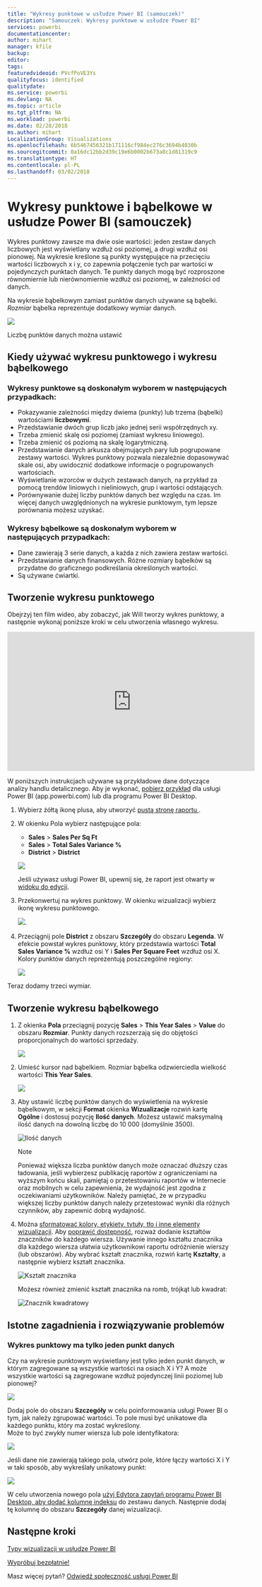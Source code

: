```yaml
---
title: "Wykresy punktowe w usłudze Power BI (samouczek)"
description: "Samouczek: Wykresy punktowe w usłudze Power BI"
services: powerbi
documentationcenter: 
author: mihart
manager: kfile
backup: 
editor: 
tags: 
featuredvideoid: PVcfPoVE3Ys
qualityfocus: identified
qualitydate: 
ms.service: powerbi
ms.devlang: NA
ms.topic: article
ms.tgt_pltfrm: NA
ms.workload: powerbi
ms.date: 02/28/2018
ms.author: mihart
LocalizationGroup: Visualizations
ms.openlocfilehash: 6b5467456321b171116cf984ec276c3694b4030b
ms.sourcegitcommit: 0a16dc12bb2d39c19e6b0002b673a8c1d81319c9
ms.translationtype: HT
ms.contentlocale: pl-PL
ms.lasthandoff: 03/02/2018
---
```

# <a name="scatter-charts-and-bubble-charts-in-power-bi-tutorial"></a>Wykresy punktowe i bąbelkowe w usłudze Power BI (samouczek)
Wykres punktowy zawsze ma dwie osie wartości: jeden zestaw danych liczbowych jest wyświetlany wzdłuż osi poziomej, a drugi wzdłuż osi pionowej. Na wykresie kreślone są punkty występujące na przecięciu wartości liczbowych x i y, co zapewnia połączenie tych par wartości w pojedynczych punktach danych. Te punkty danych mogą być rozproszone równomiernie lub nierównomiernie wzdłuż osi poziomej, w zależności od danych.

Na wykresie bąbelkowym zamiast punktów danych używane są bąbelki. *Rozmiar* bąbelka reprezentuje dodatkowy wymiar danych.

![](media/power-bi-visualization-scatter/power-bi-bubble-chart.png)

Liczbę punktów danych można ustawić  

## <a name="when-to-use-a-scatter-chart-or-bubble-chart"></a>Kiedy używać wykresu punktowego i wykresu bąbelkowego
### <a name="scatter-charts-are-a-great-choice"></a>Wykresy punktowe są doskonałym wyborem w następujących przypadkach:
* Pokazywanie zależności między dwiema (punkty) lub trzema (bąbelki) wartościami **liczbowymi**.
* Przedstawianie dwóch grup liczb jako jednej serii współrzędnych xy.
* Trzeba zmienić skalę osi poziomej (zamiast wykresu liniowego).    
* Trzeba zmienić oś poziomą na skalę logarytmiczną.
* Przedstawianie danych arkusza obejmujących pary lub pogrupowane zestawy wartości. Wykres punktowy pozwala niezależnie dopasowywać skale osi, aby uwidocznić dodatkowe informacje o pogrupowanych wartościach.
* Wyświetlanie wzorców w dużych zestawach danych, na przykład za pomocą trendów liniowych i nieliniowych, grup i wartości odstających.
* Porównywanie dużej liczby punktów danych bez względu na czas.  Im więcej danych uwzględnionych na wykresie punktowym, tym lepsze porównania możesz uzyskać.

### <a name="bubble-charts-are-a-great-choice"></a>Wykresy bąbelkowe są doskonałym wyborem w następujących przypadkach:
* Dane zawierają 3 serie danych, a każda z nich zawiera zestaw wartości.
* Przedstawianie danych finansowych.  Różne rozmiary bąbelków są przydatne do graficznego podkreślania określonych wartości.
* Są używane ćwiartki.

## <a name="create-a-scatter-chart"></a>Tworzenie wykresu punktowego
Obejrzyj ten film wideo, aby zobaczyć, jak Will tworzy wykres punktowy, a następnie wykonaj poniższe kroki w celu utworzenia własnego wykresu.

<iframe width="560" height="315" src="https://www.youtube.com/embed/PVcfPoVE3Ys?list=PL1N57mwBHtN0JFoKSR0n-tBkUJHeMP2cP" frameborder="0" allowfullscreen></iframe>


W poniższych instrukcjach używane są przykładowe dane dotyczące analizy handlu detalicznego. Aby je wykonać, [pobierz przykład](sample-datasets.md) dla usługi Power BI (app.powerbi.com) lub dla programu Power BI Desktop.   

1. Wybierz żółtą ikonę plusa, aby utworzyć [pustą stronę raportu ](power-bi-report-add-page.md).
 
2. W okienku Pola wybierz następujące pola:
   - **Sales** > **Sales Per Sq Ft**
   - **Sales** > **Total Sales Variance %**
   - **District** > **District**

    ![](media/power-bi-visualization-scatter/power-bi-bar-chart.png)

    Jeśli używasz usługi Power BI, upewnij się, że raport jest otwarty w [widoku do edycji](service-interact-with-a-report-in-editing-view.md).

3. Przekonwertuj na wykres punktowy. W okienku wizualizacji wybierz ikonę wykresu punktowego.

   ![](media/power-bi-visualization-scatter/pbi_scatter_chart_icon.png).

4. Przeciągnij pole **District** z obszaru **Szczegóły** do obszaru **Legenda**. W efekcie powstał wykres punktowy, który przedstawia wartości **Total Sales Variance %** wzdłuż osi Y i **Sales Per Square Feet** wzdłuż osi X. Kolory punktów danych reprezentują poszczególne regiony:

    ![](media/power-bi-visualization-scatter/power-bi-scatter.png)

Teraz dodamy trzeci wymiar.

## <a name="create-a-bubble-chart"></a>Tworzenie wykresu bąbelkowego

1. Z okienka **Pola** przeciągnij pozycję **Sales** > **This Year Sales** > **Value** do obszaru **Rozmiar**. Punkty danych rozszerzają się do objętości proporcjonalnych do wartości sprzedaży.
   
   ![](media/power-bi-visualization-scatter/power-bi-bubble.png)

2. Umieść kursor nad bąbelkiem. Rozmiar bąbelka odzwierciedla wielkość wartości **This Year Sales**.
   
    ![](media/power-bi-visualization-scatter/pbi_scatter_chart_hover.png)

3. Aby ustawić liczbę punktów danych do wyświetlenia na wykresie bąbelkowym, w sekcji **Format** okienka **Wizualizacje** rozwiń kartę **Ogólne** i dostosuj pozycję **Ilość danych**. Możesz ustawić maksymalną ilość danych na dowolną liczbę do 10 000 (domyślnie 3500).

    ![Ilość danych](media/power-bi-visualization-scatter/pbi_scatter_data_volume.png) 

   > [!NOTE]
   > Ponieważ większa liczba punktów danych może oznaczać dłuższy czas ładowania, jeśli wybierzesz publikację raportów z ograniczeniami na wyższym końcu skali, pamiętaj o przetestowaniu raportów w Internecie oraz mobilnych w celu zapewnienia, że wydajność jest zgodna z oczekiwaniami użytkowników. Należy pamiętać, że w przypadku większej liczby punktów danych należy przetestować wyniki dla różnych czynników, aby zapewnić dobrą wydajność.

4. Można [sformatować kolory, etykiety, tytuły, tło i inne elementy wizualizacji](service-getting-started-with-color-formatting-and-axis-properties.md). Aby [poprawić dostępność](desktop-accessibility.md), rozważ dodanie kształtów znaczników do każdego wiersza. Używanie innego kształtu znacznika dla każdego wiersza ułatwia użytkownikowi raportu odróżnienie wierszy (lub obszarów). Aby wybrać kształt znacznika, rozwiń kartę **Kształty**, a następnie wybierz kształt znacznika.

      ![Kształt znacznika](media/power-bi-visualization-scatter/pbi_scatter_marker.png)

   Możesz również zmienić kształt znacznika na romb, trójkąt lub kwadrat:

   ![Znacznik kwadratowy](media/power-bi-visualization-scatter/pbi_scatter_chart_hover_square.png)


## <a name="considerations-and-troubleshooting"></a>Istotne zagadnienia i rozwiązywanie problemów

### <a name="your-scatter-chart-has-only-one-data-point"></a>**Wykres punktowy ma tylko jeden punkt danych**
Czy na wykresie punktowym wyświetlany jest tylko jeden punkt danych, w którym zagregowane są wszystkie wartości na osiach X i Y?  A może wszystkie wartości są zagregowane wzdłuż pojedynczej linii poziomej lub pionowej?

![](media/power-bi-visualization-scatter/pbi_scatter_tshoot1.png)

Dodaj pole do obszaru **Szczegóły** w celu poinformowania usługi Power BI o tym, jak należy zgrupować wartości. To pole musi być unikatowe dla każdego punktu, który ma zostać wykreślony.  
Może to być zwykły numer wiersza lub pole identyfikatora:

![](media/power-bi-visualization-scatter/pbi_scatter_tshoot.png)

Jeśli dane nie zawierają takiego pola, utwórz pole, które łączy wartości X i Y w taki sposób, aby wykreślały unikatowy punkt:

![](media/power-bi-visualization-scatter/pbi_scatter_tshoot2.png)

W celu utworzenia nowego pola [użyj Edytora zapytań programu Power BI Desktop, aby dodać kolumnę indeksu](desktop-add-custom-column.md) do zestawu danych.  Następnie dodaj tę kolumnę do obszaru **Szczegóły** danej wizualizacji.

## <a name="next-steps"></a>Następne kroki
 [Typy wizualizacji w usłudze Power BI](power-bi-visualization-types-for-reports-and-q-and-a.md)

[Wypróbuj bezpłatnie!](https://powerbi.com/)  

Masz więcej pytań? [Odwiedź społeczność usługi Power BI](http://community.powerbi.com/)


